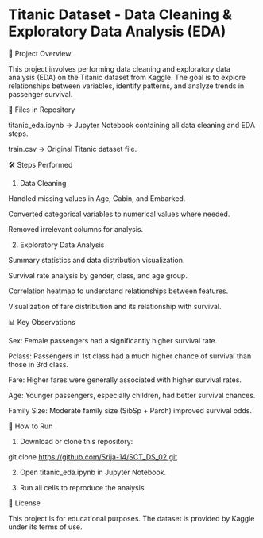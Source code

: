 
# Titanic Dataset - Data Cleaning & Exploratory Data Analysis (EDA)


📌 Project Overview

This project involves performing data cleaning and exploratory data analysis (EDA) on the Titanic dataset from Kaggle.
The goal is to explore relationships between variables, identify patterns, and analyze trends in passenger survival.

📂 Files in Repository

titanic_eda.ipynb → Jupyter Notebook containing all data cleaning and EDA steps.

train.csv → Original Titanic dataset file.

🛠️ Steps Performed

1. Data Cleaning

Handled missing values in Age, Cabin, and Embarked.

Converted categorical variables to numerical values where needed.

Removed irrelevant columns for analysis.

2. Exploratory Data Analysis

Summary statistics and data distribution visualization.

Survival rate analysis by gender, class, and age group.

Correlation heatmap to understand relationships between features.

Visualization of fare distribution and its relationship with survival.

📊 Key Observations

Sex: Female passengers had a significantly higher survival rate.

Pclass: Passengers in 1st class had a much higher chance of survival than those in 3rd class.

Fare: Higher fares were generally associated with higher survival rates.

Age: Younger passengers, especially children, had better survival chances.

Family Size: Moderate family size (SibSp + Parch) improved survival odds.

🚀 How to Run

1. Download or clone this repository:

git clone https://github.com/Srija-14/SCT_DS_02.git


2. Open titanic_eda.ipynb in Jupyter Notebook.


3. Run all cells to reproduce the analysis.

📜 License

This project is for educational purposes. The dataset is provided by Kaggle under its terms of use.
